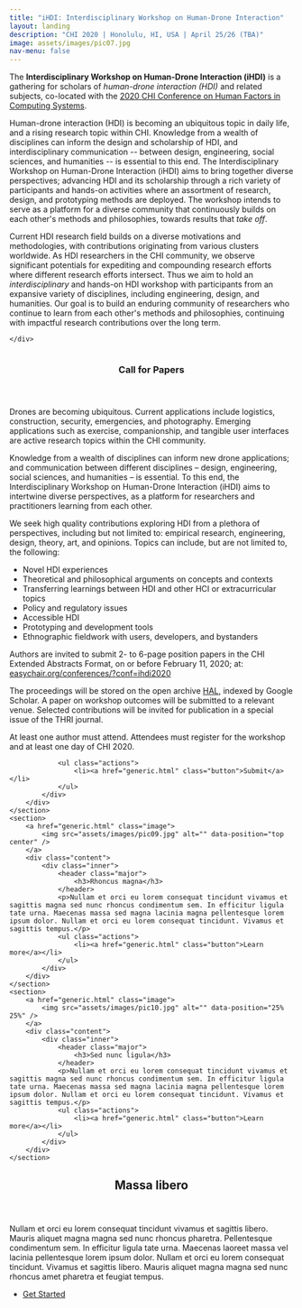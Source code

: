 ```yaml
---
title: "iHDI: Interdisciplinary Workshop on Human-Drone Interaction"
layout: landing
description: "CHI 2020 | Honolulu, HI, USA | April 25/26 (TBA)"
image: assets/images/pic07.jpg
nav-menu: false
---
```


<!-- Main -->
<div id="main">

<!-- One -->
<section id="one">
	<div class="inner">

<!--
<header class="major">
<h2>Sed amet aliquam</h2>
</header>
-->
		
<p>
The <strong>Interdisciplinary Workshop on Human-Drone Interaction (iHDI)</strong> is a gathering for scholars of <em>human-drone interaction (HDI)</em> and related subjects, co-located with the <a href="https://chi2020.acm.org/">2020 CHI Conference on Human Factors in Computing Systems</a>.
</p>
<p>
Human-drone interaction (HDI) is becoming an ubiquitous topic in daily life, and a rising research topic within CHI. Knowledge from a wealth of disciplines can inform the design and scholarship of HDI, and interdisciplinary communication -- between design, engineering, social sciences, and humanities -- is essential to this end. The Interdisciplinary Workshop on Human-Drone Interaction (iHDI) aims to bring together diverse perspectives; advancing HDI and its scholarship through a rich variety of participants and hands-on activities where an assortment of research, design, and prototyping methods are deployed. The workshop intends to serve as a platform for a diverse community that continuously builds on each other's methods and philosophies, towards results that <em>take off</em>.
</p>
<p>
Current HDI research field builds on a diverse motivations and methodologies, with contributions originating from various clusters worldwide. As HDI researchers in the CHI community, we observe significant potentials for expediting and compounding research efforts where different research efforts intersect. Thus we aim to hold an <em>interdisciplinary</em> and hands-on HDI workshop with participants from an expansive variety of disciplines, including engineering, design, and humanities. Our goal is to build an enduring community of researchers who continue to learn from each other's methods and philosophies, continuing with impactful research contributions over the long term.
</p>

	</div>
</section>

<!-- Two -->
<section id="two" class="spotlights">
	<section>
		<a href="generic.html" class="image">
			<img src="assets/images/pic08.jpg" alt="" data-position="center center" />
		</a>
		<div class="content">
			<div class="inner">
				<header class="major">
					<h3>Call for Papers</h3>
				</header>

<span markdown="1">

Drones are becoming ubiquitous. Current applications include logistics, construction, security, emergencies, and photography. Emerging applications such as exercise, companionship, and tangible user interfaces are active research topics within the CHI community.

Knowledge from a wealth of disciplines can inform new drone applications; and communication between different disciplines – design, engineering, social sciences, and humanities – is essential. To this end, the Interdisciplinary Workshop on Human-Drone Interaction (iHDI) aims to intertwine diverse perspectives, as a platform for researchers and practitioners learning from each other.

We seek high quality contributions exploring HDI from a plethora of perspectives, including but not limited to: empirical research, engineering, design, theory, art, and opinions. Topics can include, but are not limited to, the following:

* Novel HDI experiences
* Theoretical and philosophical arguments on concepts and contexts
* Transferring learnings between HDI and other HCI or extracurricular topics
* Policy and regulatory issues
* Accessible HDI
* Prototyping and development tools
* Ethnographic fieldwork with users, developers, and bystanders

Authors are invited to submit 2- to 6-page position papers in the CHI Extended Abstracts Format, on or before February 11, 2020; at: [easychair.org/conferences/?conf=ihdi2020](https://easychair.org/conferences/?conf=ihdi2020)

The proceedings will be stored on the open archive [HAL](https://hal.archives-ouvertes.fr/), indexed by Google Scholar. A paper on workshop outcomes will be submitted to a relevant venue. Selected contributions will be invited for publication in a special issue of the THRI journal.

At least one author must attend. Attendees must register for the workshop and at least one day of CHI 2020.

</span>
				
				<ul class="actions">
					<li><a href="generic.html" class="button">Submit</a></li>
				</ul>
			</div>
		</div>
	</section>
	<section>
		<a href="generic.html" class="image">
			<img src="assets/images/pic09.jpg" alt="" data-position="top center" />
		</a>
		<div class="content">
			<div class="inner">
				<header class="major">
					<h3>Rhoncus magna</h3>
				</header>
				<p>Nullam et orci eu lorem consequat tincidunt vivamus et sagittis magna sed nunc rhoncus condimentum sem. In efficitur ligula tate urna. Maecenas massa sed magna lacinia magna pellentesque lorem ipsum dolor. Nullam et orci eu lorem consequat tincidunt. Vivamus et sagittis tempus.</p>
				<ul class="actions">
					<li><a href="generic.html" class="button">Learn more</a></li>
				</ul>
			</div>
		</div>
	</section>
	<section>
		<a href="generic.html" class="image">
			<img src="assets/images/pic10.jpg" alt="" data-position="25% 25%" />
		</a>
		<div class="content">
			<div class="inner">
				<header class="major">
					<h3>Sed nunc ligula</h3>
				</header>
				<p>Nullam et orci eu lorem consequat tincidunt vivamus et sagittis magna sed nunc rhoncus condimentum sem. In efficitur ligula tate urna. Maecenas massa sed magna lacinia magna pellentesque lorem ipsum dolor. Nullam et orci eu lorem consequat tincidunt. Vivamus et sagittis tempus.</p>
				<ul class="actions">
					<li><a href="generic.html" class="button">Learn more</a></li>
				</ul>
			</div>
		</div>
	</section>
</section>

<!-- Three -->
<section id="three">
	<div class="inner">
		<header class="major">
			<h2>Massa libero</h2>
		</header>
		<p>Nullam et orci eu lorem consequat tincidunt vivamus et sagittis libero. Mauris aliquet magna magna sed nunc rhoncus pharetra. Pellentesque condimentum sem. In efficitur ligula tate urna. Maecenas laoreet massa vel lacinia pellentesque lorem ipsum dolor. Nullam et orci eu lorem consequat tincidunt. Vivamus et sagittis libero. Mauris aliquet magna magna sed nunc rhoncus amet pharetra et feugiat tempus.</p>
		<ul class="actions">
			<li><a href="generic.html" class="button next">Get Started</a></li>
		</ul>
	</div>
</section>

</div>
